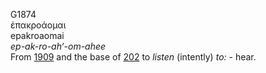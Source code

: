 <body>
  <p>G1874<br>  ἐπακροάομαι  <br> epakroaomai  <br><i>ep-ak-ro-ah‘-om-ahee </i><br>From <a href="g1909.htm">1909</a> and the base of <a href="g0202.htm">202</a>  to <i>listen</i> (intently) <i>to:</i> - hear.<br></p>
 </body>